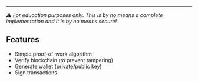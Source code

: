 ---

_⚠️ For education purposes only. This is by no means a complete implementation and it is by no means secure!_

## Features

- Simple proof-of-work algorithm
- Verify blockchain (to prevent tampering)
- Generate wallet (private/public key)
- Sign transactions
